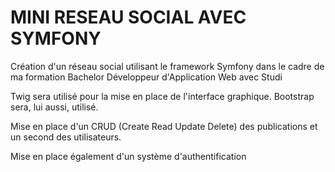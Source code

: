 # MINI RESEAU SOCIAL AVEC SYMFONY

Création d'un réseau social utilisant le framework Symfony dans le cadre
de ma formation Bachelor Développeur d'Application Web avec Studi

Twig sera utilisé pour la mise en place de l'interface graphique.
Bootstrap sera, lui aussi, utilisé.

Mise en place d'un CRUD (Create Read Update Delete) des publications
et un second des utilisateurs.

Mise en place également d'un système d'authentification